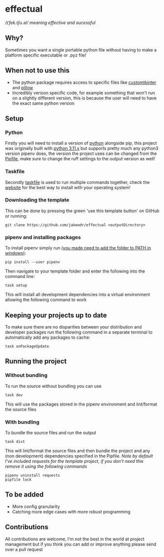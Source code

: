 # effectual

*/ɪˈfek.tʃu.əl/ meaning effective and sucessful*

## Why?

Sometimes you want a single portable python file without having to make a platform specific executable or .pyz file!

## When not to use this

- The python package requires access to specific files like [customtkinter](https://github.com/TomSchimansky/CustomTkinter/wiki/Packaging#windows-pyinstaller-auto-py-to-exe) and [pillow](https://python-pillow.org/)
- Incredibly version specific code, for example something that won't run on a slightly different version, this is because the user will need to have the exact same python version

## Setup

### Python

Firstly you will need to install a version of [python](https://www.python.org/) alongside pip, this project was originally built with [python 3.11.x](https://www.python.org/downloads/release/python-31110/) but supports pretty much any python3 version pipenv does, the version the project uses can be changed from the [Pipfile](https://bilard.medium.com/change-python-version-in-pipenv-1ac7b8f9b7b9), make sure to change the ruff settings to the output version as well!

### Taskfile

Secondly [taskfile](https://taskfile.dev) is used to run multiple commands together, check the [website](https://taskfile.dev/installation/) for the best way to install with your operating system!

### Downloading the template

This can be done by pressing the green 'use this template button' on GitHub or running:

    git clone https://github.com/jakewdr/effectual <outputDirectory>

### pipenv and installing packages

To install pipenv simply run [(you made need to add the folder to PATH in windows)](https://github.com/Atri-Labs/atrilabs-engine/discussions/586):

    pip install --user pipenv

Then navigate to your template folder and enter the following into the command line:

    task setup

This will install all development dependencies into a virtual environment allowing the following command to work

## Keeping your projects up to date

To make sure there are no disparities between your distribution and developer packages run the following command in a separate terminal to automatically add any packages to cache:

    task onPackageUpdate

## Running the project

### Without bundling

To run the source without bundling you can use

    task dev

This will use the packages stored in the pipenv environment and lint/format the source files

### With bundling

To bundle the source files and run the output

    task dist

This will lint/format the source files and then bundle the project and any (non development) dependencies specified in the Pipfile. *Note by default I've included requests for the template project, if you don't need this remove it using the following commands*

    pipenv uninstall requests
    pipfile lock

## To be added

- More config granularity
- Catching more edge cases with more robust programming

## Contributions

All contributions are welcome, I'm not the best in the world at project management but if you think you can add or improve anything please send over a pull request
